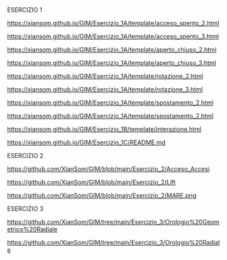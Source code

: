 ESERCIZIO 1

https://xiansom.github.io/GIM/Esercizio_1A/template/acceso_spento_2.html

https://xiansom.github.io/GIM/Esercizio_1A/template/acceso_spento_3.html

https://xiansom.github.io/GIM/Esercizio_1A/template/aperto_chiuso_2.html

https://xiansom.github.io/GIM/Esercizio_1A/template/aperto_chiuso_3.html

https://xiansom.github.io/GIM/Esercizio_1A/template/rotazione_2.html

https://xiansom.github.io/GIM/Esercizio_1A/template/rotazione_3.html

https://xiansom.github.io/GIM/Esercizio_1A/template/spostamento_2.html

https://xiansom.github.io/GIM/Esercizio_1A/template/spostamento_2.html

https://xiansom.github.io/GIM/Esercizio_1B/template/interazione.html

https://xiansom.github.io/GIM/Esercizio_1C/README.md


ESERCIZIO 2

https://github.com/XianSom/GIM/blob/main/Esercizio_2/Acceso_Accesi

https://github.com/XianSom/GIM/blob/main/Esercizio_2/Lift

https://github.com/XianSom/GIM/blob/main/Esercizio_2/MARE.png


ESERCIZIO 3

https://github.com/XianSom/GIM/tree/main/Esercizio_3/Orologio%20Geometrico%20Radiale

https://github.com/XianSom/GIM/tree/main/Esercizio_3/Orologio%20Radiale
